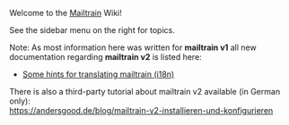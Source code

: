 Welcome to the [Mailtrain](https://mailtrain.org/) Wiki!

See the sidebar menu on the right for topics.

Note: As most information here was written for **mailtrain v1** all new documentation regarding **mailtrain v2** is listed here:
* [Some hints for translating mailtrain (i18n)](https://github.com/Mailtrain-org/mailtrain/wiki/Some-hints-for-translating-mailtrain-(i18n))

There is also a third-party tutorial about mailtrain v2 available (in German only):  
https://andersgood.de/blog/mailtrain-v2-installieren-und-konfigurieren